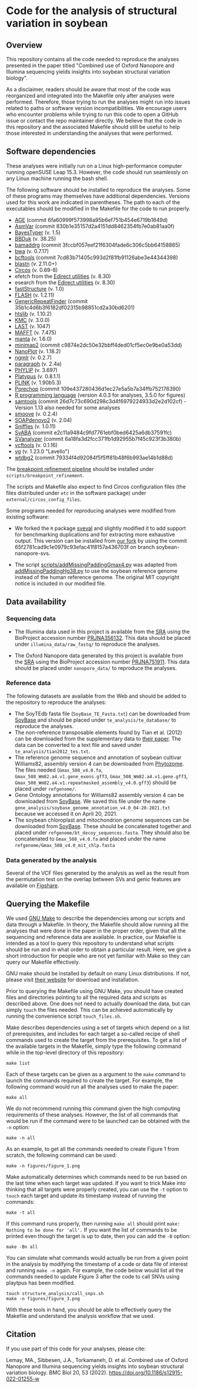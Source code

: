 # Code for the analysis of structural variation in soybean

## Overview

This repository contains all the code needed to reproduce the analyses presented in the paper titled "Combined use of Oxford Nanopore and Illumina sequencing yields insights into soybean structural variation biology".

As a disclaimer, readers should be aware that most of the code was reorganized and integrated into the Makefile only after analyses were performed.
Therefore, those trying to run the analyses might run into issues related to paths or software version incompatibilities.
We encourage users who encounter problems while trying to run this code to open a GitHub issue or contact the repo maintainer directly.
We believe that the code in this repository and the associated Makefile should still be useful to help those interested in understanding the analyses that were performed.

## Software dependencies

These analyses were initially run on a Linux high-performance computer running openSUSE Leap 15.3.
However, the code should run seamlessly on any Linux machine running the bash shell.

The following software should be installed to reproduce the analyses.
Some of these programs may themselves have additional dependencies.
Versions used for this work are indicated in parentheses.
The path to each of the executables should be modified in the Makefile for the code to run properly.

* [AGE](https://github.com/abyzovlab/AGE) (commit 6fa60999f573998a95b6ef751b454e6719b1849d)
* [AsmVar](https://github.com/bioinformatics-centre/AsmVar) (commit 830b1e35157d2a4151dd8462354fb7e0ab81aa0f)
* [BayesTyper](https://github.com/bioinformatics-centre/BayesTyper) (v. 1.5)
* [BBDuk](https://jgi.doe.gov/data-and-tools/bbtools/bb-tools-user-guide/bbduk-guide/) (v. 38.25)
* [bamaddrg](https://github.com/ekg/bamaddrg) (commit 3fccbf057eef21f6304fade6c306c5bb64158865)
* [bwa](https://github.com/lh3/bwa) (v. 0.7.17)
* [bcftools](https://github.com/samtools/bcftools) (commit 7cd83b71405c993d2f81fb91126abe3e44344398)
* [blastn](http://blast.ncbi.nlm.nih.gov) (v. 2.11.0+)
* [Circos](http://circos.ca) (v. 0.69-8)
* efetch from the [Edirect utilities](https://www.ncbi.nlm.nih.gov/books/NBK179288/) (v. 8.30)
* esearch from the [Edirect utilities](https://www.ncbi.nlm.nih.gov/books/NBK179288/) (v. 8.30)
* [fastStructure](https://github.com/rajanil/fastStructure) (v. 1.0)
* [FLASH](https://sourceforge.net/projects/flashpage/) (v. 1.2.11)
* [GenericRepeatFinder](https://github.com/bioinfolabmu/GenericRepeatFinder) (commit 35b1c4d6b3f6182df02315b98851cd2a30bd6201)
* [htslib](https://github.com/samtools/htslib) (v. 1.10.2)
* [KMC](https://github.com/refresh-bio/KMC) (v. 3.0.0)
* [LAST](https://gitlab.com/mcfrith/last) (v. 1047)
* [MAFFT](https://mafft.cbrc.jp/alignment/software/) (v. 7.475)
* [manta](https://github.com/Illumina/manta) (v. 1.6.0)
* [minimap2](https://github.com/lh3/minimap2) (commit c9874e2dc50e32bbff4ded01cf5ec0e9be0a53dd)
* [NanoPlot](https://github.com/wdecoster/NanoPlot) (v. 1.18.2)
* [ngmlr](https://github.com/philres/ngmlr) (v. 0.2.7)
* [paragraph](https://github.com/Illumina/paragraph) (v. 2.4a)
* [PHYLIP](https://evolution.genetics.washington.edu/phylip.html) (v. 3.697)
* [Platypus](https://www.well.ox.ac.uk/research/research-groups/lunter-group/lunter-group/platypus-a-haplotype-based-variant-caller-for-next-generation-sequence-data) (v. 0.8.1.1)
* [PLINK](https://www.cog-genomics.org/plink2) (v. 1.90b5.3)
* [Porechop](https://github.com/rrwick/Porechop) (commit 109e437280436d1ec27e5a5b7a34ffb752176390)
* [R programming language](https://cran.r-project.org/) (version 4.0.3 for analyses, 3.5.0 for figures)
* [samtools](https://github.com/samtools/samtools) (commit 26d7c73c690d298c3d4f6979224933d2e2d102cf) - Version 1.13 also needed for some analyses
* [smoove](https://github.com/brentp/smoove) (v. 0.2.4)
* [SOAPdenovo2](https://github.com/aquaskyline/SOAPdenovo2) (v. 2.04)
* [Sniffles](https://github.com/fritzsedlazeck/Sniffles) (v. 1.0.11)
* [SvABA](https://github.com/walaj/svaba) (commit e2c11a9484c9fd7761ebf0bed6425a6db37591fc)
* [SVanalyzer](https://github.com/nhansen/SVanalyzer) (commit 6a18fa3d2fcc371fb1d92955b7f45c923f3b380b)
* [vcftools](https://github.com/vcftools/vcftools) (v. 0.1.16)
* [vg](https://github.com/vgteam/vg) (v. 1.23.0 "Lavello")
* [wtdbg2](https://github.com/ruanjue/wtdbg2) (commit 79334f4d92084f5f5ff81b48f6b993ae14b1d88d)

The [breakpoint refinement pipeline](https://github.com/malemay/breakpoint_refinement) should be installed under `scripts/breakpoint_refinement`.

The scripts and Makefile also expect to find Circos configuration files (the files distributed under `etc` in the software package) under `external/circos_config_files`.

Some programs needed for reproducing analyses were modified from existing software:

* We forked the `R` package [sveval](https://github.com/jmonlong/sveval) and slightly modified it to add support for benchmarking duplications and for extracting more exhaustive output.
This version can be installed from [our fork](https://github.com/malemay/sveval.git) by using the commit 65f2781cad9c1e0979c93efac41f8157a436703f on branch soybean-nanopore-svs.

* The script [scripts/addMissingPaddingGmax4.py](https://github.com/malemay/soybean_sv_paper/blob/master/scripts/addMissingPaddingGmax4.py) was adapted from [addMissingPaddingHg38.py](https://github.com/vgteam/sv-genotyping-paper/blob/master/human/misc-scripts/addMissingPaddingHg38.py) to use the soybean reference genome instead of the human reference genome.
The original MIT copyright notice is included in our modified file.

## Data availability

### Sequencing data

* The Illumina data used in this project is available from the [SRA](https://www.ncbi.nlm.nih.gov/sra) using the BioProject accession number [PRJNA356132](https://www.ncbi.nlm.nih.gov/bioproject/PRJNA356132).
This data should be placed under `illumina_data/raw_fastq/` to reproduce the analyses.

* The Oxford Nanopore data generated by this project is available from the [SRA](https://www.ncbi.nlm.nih.gov/sra) using the BioProject accession number [PRJNA751911](https://www.ncbi.nlm.nih.gov/bioproject/?term=PRJNA751911).
This data should be placed under `nanopore_data/` to reproduce the analyses.

### Reference data

The following datasets are available from the Web and should be added to the repository to reproduce the analyses:

* The SoyTEdb fasta file (`SoyBase_TE_Fasta.txt`) can be downloaded from [SoyBase](https://www.soybase.org/soytedb/) and should be placed under `te_analysis/te_database/` to reproduce the analyses.
* The non-reference transposable elements found by Tian et al. (2012) can be downloaded from the supplementary data to [their paper](https://doi.org/10.1105/tpc.112.103630).
The data can be converted to a text file and saved under `te_analysis/tian2012_tes.txt`.
* The reference genome sequence and annotation of soybean cultivar Williams82, assembly version 4 can be downloaded from [Phytozome](https://phytozome-next.jgi.doe.gov/).
The files needed (`Gmax_508_v4.0.fa`, `Gmax_508_Wm82.a4.v1.gene_exons.gff3`, `Gmax_508_Wm82.a4.v1.gene.gff3`, `Gmax_508_Wm82.a4.v1.repeatmasked_assembly_v4.0.gff3`) should be placed under `refgenome/`.
* Gene Ontology annotations for Williams82 assembly version 4 can be downloaded from [SoyBase](https://www.soybase.org/genomeannotation/).
We saved this file under the name `gene_analysis/soybase_genome_annotation_v4.0_04-20-2021.txt` because we accessed it on April 20, 2021.
* The soybean chloroplast and mitochondrion genome sequences can be downloaded from [SoyBase](https://www.soybase.org/GlycineBlastPages/blast_descriptions.php).
These should be concatenated together and placed under `refgenome/bt_decoy_sequences.fasta`.
They should also be concatenated to `Gmax_508_v4.0.fa` and placed under the name `refgenome/Gmax_508_v4.0_mit_chlp.fasta`


### Data generated by the analysis

Several of the VCF files generated by the analysis as well as the result from the permutation test on the overlap between SVs and genic features are available on [Figshare](https://doi.org/10.6084/m9.figshare.15127730.v1).

## Querying the Makefile

We used [GNU Make](https://www.gnu.org/software/make/) to describe the dependencies among our scripts and data through a Makefile.
In theory, the Makefile should allow running all the analyses that were done in the paper in the proper order, given that all the sequencing and reference data are available.
In practice, our Makefile is intended as a tool to query this repository to understand what scripts should be run and in what order to obtain a particular result.
Here, we give a short introduction for people who are not yet familiar with Make so they can query our Makefile effectively.

GNU make should be installed by default on many Linux distributions.
If not, please visit [their website](https://www.gnu.org/software/make/) for download and installation.

Prior to querying the Makefile using GNU Make, you should have created files and directories pointing to all the required data and scripts as described above.
One does not need to actually download the data, but can simply `touch` the files needed.
This can be achieved automatically by running the convenience script `touch_files.sh`.

Make describes dependencies using a set of targets which depend on a list of prerequisites, and includes for each target a so-called recipe of shell commands used to create the target from the prerequisites.
To get a list of the available targets in the Makefile, simply type the following command while in the top-level directory of this repository:

	make list

Each of these targets can be given as a argument to the `make` command to launch the commands required to create the target.
For example, the following command would run all the analyses used to make the paper:

	make all

We do not recommend running this command given the high computing requirements of these analyses.
However, the list of all commands that would be run if the command were to be launched can be obtained with the `-n` option:

	make -n all

As an example, to get all the commands needed to create Figure 1 from scratch, the following command can be used:

	make -n figures/figure_1.png

Make automatically determines which commands need to be run based on the last time when each target was updated.
If you want to trick Make into thinking that all targets were properly created, you can use the `-t` option to `touch` each target and update its timestamp instead of running the commands:

	make -t all

If this command runs properly, then running `make all` should print `make: Nothing to be done for 'all'.`
If you want the list of commands to be printed even though the target is up to date, then you can add the `-B` option:

	make -Bn all

You can simulate what commands would actually be run from a given point in the analysis by modifying the timestamp of a code or data file of interest and running `make -n` again.
For example, the code below would list all the commands needed to update Figure 3 after the code to call SNVs using playtpus has been modified.

	touch structure_analysis/call_snps.sh
	make -n figures/figure_3.png

With these tools in hand, you should be able to effectively query the Makefile and understand the analysis workflow that we used.

## Citation

If you use part of this code for your analyses, please cite:

Lemay, MA., Sibbesen, J.A., Torkamaneh, D. et al. Combined use of Oxford
Nanopore and Illumina sequencing yields insights into soybean structural
variation biology. BMC Biol 20, 53 (2022).
<https://doi.org/10.1186/s12915-022-01255-w>


